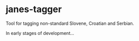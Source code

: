 # janes-tagger

Tool for tagging non-standard Slovene, Croatian and Serbian.

In early stages of development...